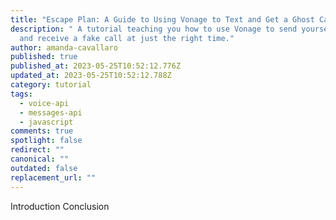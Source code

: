 ```yaml
---
title: "Escape Plan: A Guide to Using Vonage to Text and Get a Ghost Call"
description: " A tutorial teaching you how to use Vonage to send yourself an SMS
  and receive a fake call at just the right time."
author: amanda-cavallaro
published: true
published_at: 2023-05-25T10:52:12.776Z
updated_at: 2023-05-25T10:52:12.788Z
category: tutorial
tags:
  - voice-api
  - messages-api
  - javascript
comments: true
spotlight: false
redirect: ""
canonical: ""
outdated: false
replacement_url: ""
---
```

I﻿ntroduction
C﻿onclusion